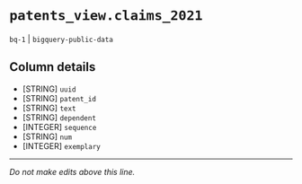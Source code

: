 # `patents_view.claims_2021`
`bq-1` | `bigquery-public-data`

## Column details
* [STRING]    `uuid`
* [STRING]    `patent_id`
* [STRING]    `text`
* [STRING]    `dependent`
* [INTEGER]   `sequence`
* [STRING]    `num`
* [INTEGER]   `exemplary`

-------------------------------------------------------------------------------
*Do not make edits above this line.*
